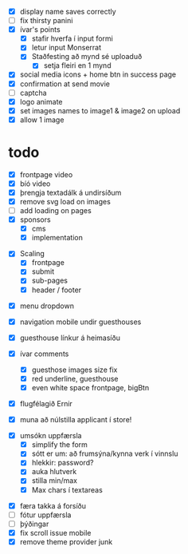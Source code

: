 - [x] display name saves correctly
- [ ] fix thirsty panini
- [x] ívar's points
  - [x] stafir hverfa í input formi
  - [x] letur input Monserrat
  - [x] Staðfesting að mynd sé uploaduð
    - [x] setja fleiri en 1 mynd
- [x] social media icons + home btn in success page
- [x] confirmation at send movie
- [ ] captcha
- [x] logo animate
- [x] set images names to image1 & image2 on upload
- [x] allow 1 image

# todo

- [x] frontpage video
- [x] bíó video
- [x] þrengja textadálk á undirsíðum
- [x] remove svg load on images
- [ ] add loading on pages
- [x] sponsors
  - [x] cms
  - [x] implementation

* [x] Scaling
  - [x] frontpage
  - [x] submit
  - [x] sub-pages
  - [x] header / footer

- [x] menu dropdown
- [x] navigation mobile undir guesthouses
- [x] guesthouse línkur á heimasíðu

- [x] ívar comments

  - [x] guesthose images size fix
  - [x] red underline, guesthouse
  - [x] even white space frontpage, bigBtn

- [x] flugfélagið Ernir

- [x] muna að núlstilla applicant í store!

* [x] umsókn uppfærsla
  - [x] simplify the form
  * [x] sótt er um: að frumsýna/kynna verk í vinnslu
  * [x] hlekkir: password?
  * [x] auka hlutverk
  * [x] stilla min/max
  * [x] Max chars í textareas

- [x] færa takka á forsíðu
- [ ] fótur uppfærsla
- [ ] þýðingar
- [x] fix scroll issue mobile
- [x] remove theme provider junk
